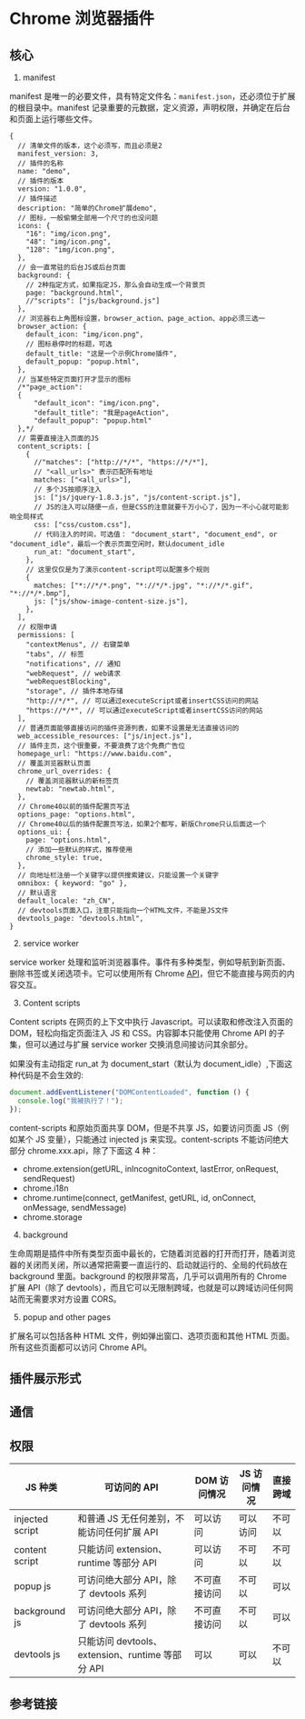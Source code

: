 # Chrome 浏览器插件

## 核心

1. manifest

manifest 是唯一的必要文件，具有特定文件名：`manifest.json`，还必须位于扩展的根目录中。manifest 记录重要的元数据，定义资源，声明权限，并确定在后台和页面上运行哪些文件。

```json5
{
  // 清单文件的版本，这个必须写，而且必须是2
  manifest_version: 3,
  // 插件的名称
  name: "demo",
  // 插件的版本
  version: "1.0.0",
  // 插件描述
  description: "简单的Chrome扩展demo",
  // 图标，一般偷懒全部用一个尺寸的也没问题
  icons: {
    "16": "img/icon.png",
    "48": "img/icon.png",
    "128": "img/icon.png",
  },
  // 会一直常驻的后台JS或后台页面
  background: {
    // 2种指定方式，如果指定JS，那么会自动生成一个背景页
    page: "background.html",
    //"scripts": ["js/background.js"]
  },
  // 浏览器右上角图标设置，browser_action、page_action、app必须三选一
  browser_action: {
    default_icon: "img/icon.png",
    // 图标悬停时的标题，可选
    default_title: "这是一个示例Chrome插件",
    default_popup: "popup.html",
  },
  // 当某些特定页面打开才显示的图标
  /*"page_action":
  {
      "default_icon": "img/icon.png",
      "default_title": "我是pageAction",
      "default_popup": "popup.html"
  },*/
  // 需要直接注入页面的JS
  content_scripts: [
    {
      //"matches": ["http://*/*", "https://*/*"],
      // "<all_urls>" 表示匹配所有地址
      matches: ["<all_urls>"],
      // 多个JS按顺序注入
      js: ["js/jquery-1.8.3.js", "js/content-script.js"],
      // JS的注入可以随便一点，但是CSS的注意就要千万小心了，因为一不小心就可能影响全局样式
      css: ["css/custom.css"],
      // 代码注入的时间，可选值： "document_start", "document_end", or "document_idle"，最后一个表示页面空闲时，默认document_idle
      run_at: "document_start",
    },
    // 这里仅仅是为了演示content-script可以配置多个规则
    {
      matches: ["*://*/*.png", "*://*/*.jpg", "*://*/*.gif", "*://*/*.bmp"],
      js: ["js/show-image-content-size.js"],
    },
  ],
  // 权限申请
  permissions: [
    "contextMenus", // 右键菜单
    "tabs", // 标签
    "notifications", // 通知
    "webRequest", // web请求
    "webRequestBlocking",
    "storage", // 插件本地存储
    "http://*/*", // 可以通过executeScript或者insertCSS访问的网站
    "https://*/*", // 可以通过executeScript或者insertCSS访问的网站
  ],
  // 普通页面能够直接访问的插件资源列表，如果不设置是无法直接访问的
  web_accessible_resources: ["js/inject.js"],
  // 插件主页，这个很重要，不要浪费了这个免费广告位
  homepage_url: "https://www.baidu.com",
  // 覆盖浏览器默认页面
  chrome_url_overrides: {
    // 覆盖浏览器默认的新标签页
    newtab: "newtab.html",
  },
  // Chrome40以前的插件配置页写法
  options_page: "options.html",
  // Chrome40以后的插件配置页写法，如果2个都写，新版Chrome只认后面这一个
  options_ui: {
    page: "options.html",
    // 添加一些默认的样式，推荐使用
    chrome_style: true,
  },
  // 向地址栏注册一个关键字以提供搜索建议，只能设置一个关键字
  omnibox: { keyword: "go" },
  // 默认语言
  default_locale: "zh_CN",
  // devtools页面入口，注意只能指向一个HTML文件，不能是JS文件
  devtools_page: "devtools.html",
}
```

2. service worker

service worker 处理和监听浏览器事件。事件有多种类型，例如导航到新页面、删除书签或关闭选项卡。它可以使用所有 Chrome [API](https://developer.chrome.com/docs/extensions/reference/)，但它不能直接与网页的内容交互。

3. Content scripts

Content scripts 在网页的上下文中执行 Javascript。可以读取和修改注入页面的 DOM，轻松向指定页面注入 JS 和 CSS。内容脚本只能使用 Chrome API 的子集，但可以通过与扩展 service worker 交换消息间接访问其余部分。

如果没有主动指定 run_at 为 document_start（默认为 document_idle）,下面这种代码是不会生效的:

```js
document.addEventListener("DOMContentLoaded", function () {
  console.log("我被执行了！");
});
```

content-scripts 和原始页面共享 DOM，但是不共享 JS，如要访问页面 JS（例如某个 JS 变量），只能通过 injected js 来实现。content-scripts 不能访问绝大部分 chrome.xxx.api，除了下面这 4 种：

- chrome.extension(getURL, inIncognitoContext, lastError, onRequest, sendRequest)
- chrome.i18n
- chrome.runtime(connect, getManifest, getURL, id, onConnect, onMessage, sendMessage)
- chrome.storage

4. background

生命周期是插件中所有类型页面中最长的，它随着浏览器的打开而打开，随着浏览器的关闭而关闭，所以通常把需要一直运行的、启动就运行的、全局的代码放在 background 里面。background 的权限非常高，几乎可以调用所有的 Chrome 扩展 API（除了 devtools），而且它可以无限制跨域，也就是可以跨域访问任何网站而无需要求对方设置 CORS。

5. popup and other pages

扩展名可以包括各种 HTML 文件，例如弹出窗口、选项页面和其他 HTML 页面。所有这些页面都可以访问 Chrome API。

## 插件展示形式

## 通信

## 权限

| JS 种类         | 可访问的 API                                     | DOM 访问情况 | JS 访问情况 | 直接跨域 |
| --------------- | ------------------------------------------------ | ------------ | ----------- | -------- |
| injected script | 和普通 JS 无任何差别，不能访问任何扩展 API       | 可以访问     | 可以访问    | 不可以   |
| content script  | 只能访问 extension、runtime 等部分 API           | 可以访问     | 不可以      | 不可以   |
| popup js        | 可访问绝大部分 API，除了 devtools 系列           | 不可直接访问 | 不可以      | 可以     |
| background js   | 可访问绝大部分 API，除了 devtools 系列           | 不可直接访问 | 不可以      | 可以     |
| devtools js     | 只能访问 devtools、extension、runtime 等部分 API | 可以         | 可以        | 不可以   |

## 参考链接
